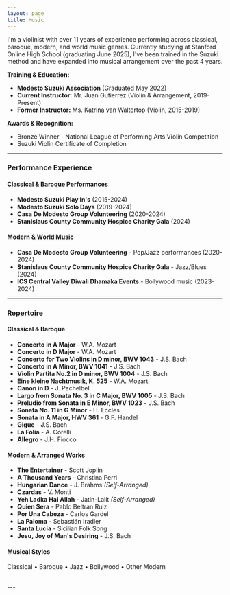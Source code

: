 ```yaml
---
layout: page
title: Music
---
```


I'm a violinist with over 11 years of experience performing across classical, baroque, modern, and world music genres. Currently studying at Stanford Online High School (graduating June 2025), I've been trained in the Suzuki method and have expanded into musical arrangement over the past 4 years.

**Training & Education:**
- **Modesto Suzuki Association** (Graduated May 2022)
- **Current Instructor:** Mr. Juan Gutierrez (Violin & Arrangement, 2019-Present)
- **Former Instructor:** Ms. Katrina van Waltertop (Violin, 2015-2019)

**Awards & Recognition:**
- Bronze Winner - National League of Performing Arts Violin Competition
- Suzuki Violin Certificate of Completion

---

### Performance Experience

#### Classical & Baroque Performances
- **Modesto Suzuki Play In's** (2015-2024)
- **Modesto Suzuki Solo Days** (2019-2024)
- **Casa De Modesto Group Volunteering** (2020-2024)
- **Stanislaus County Community Hospice Charity Gala** (2024)

#### Modern & World Music
- **Casa De Modesto Group Volunteering** - Pop/Jazz performances (2020-2024)
- **Stanislaus County Community Hospice Charity Gala** - Jazz/Blues (2024)
- **ICS Central Valley Diwali Dhamaka Events** - Bollywood music (2023-2024)

---

### Repertoire

#### Classical & Baroque
- **Concerto in A Major** - W.A. Mozart
- **Concerto in D Major** - W.A. Mozart
- **Concerto for Two Violins in D minor, BWV 1043** - J.S. Bach
- **Concerto in A Minor, BWV 1041** - J.S. Bach
- **Violin Partita No.2 in D minor, BWV 1004** - J.S. Bach
- **Eine kleine Nachtmusik, K. 525** - W.A. Mozart
- **Canon in D** - J. Pachelbel
- **Largo from Sonata No. 3 in C Major, BWV 1005** - J.S. Bach
- **Preludio from Sonata in E Minor, BWV 1023** - J.S. Bach
- **Sonata No. 11 in G Minor** - H. Eccles
- **Sonata in A Major, HWV 361** - G.F. Handel
- **Gigue** - J.S. Bach
- **La Folia** - A. Corelli
- **Allegro** - J.H. Fiocco

#### Modern & Arranged Works
- **The Entertainer** - Scott Joplin
- **A Thousand Years** - Christina Perri
- **Hungarian Dance** - J. Brahms *(Self-Arranged)*
- **Czardas** - V. Monti
- **Yeh Ladka Hai Allah** - Jatin-Lalit *(Self-Arranged)*
- **Quien Sera** - Pablo Beltran Ruiz
- **Por Una Cabeza** - Carlos Gardel
- **La Paloma** - Sebastián Iradier
- **Santa Lucia** - Sicilian Folk Song
- **Jesu, Joy of Man's Desiring** - J.S. Bach

#### Musical Styles
Classical • Baroque • Jazz • Bollywood • Other Modern

<br>
---